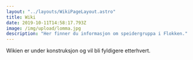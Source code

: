 ```yaml
---
layout: "../layouts/WikiPageLayout.astro"
title: Wiki
date: 2019-10-11T14:58:17.793Z
image: /img/upload/lomma.jpg
description: "Her finner du informasjon om speidergruppa i Flokken."
---
```


Wikien er under konstruksjon og vil bli fyldigere etterhvert.